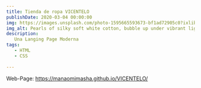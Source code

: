 ```yaml
---
title: Tienda de ropa VICENTELO
publishDate: 2020-03-04 00:00:00
img: https://images.unsplash.com/photo-1595665593673-bf1ad72905c0?ixlib=rb-4.0.3&ixid=M3wxMjA3fDB8MHxwaG90by1wYWdlfHx8fGVufDB8fHx8fA%3D%3D&auto=format&fit=crop&w=1628&q=80
img_alt: Pearls of silky soft white cotton, bubble up under vibrant lighting
description: 
   Una Langing Page Moderna
tags:
   - HTML 
   - CSS
   
---
```

Web-Page:
https://manaomimasha.github.io/VICENTELO/
